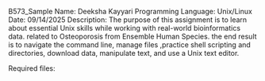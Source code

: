 B573_Sample
Name: Deeksha Kayyari
Programming Language: Unix/Linux
Date: 09/14/2025
Description:
The purpose of this assignment is to learn about essential Unix skills while working with real-world bioinformatics data. related to Osteoporosis from Ensemble Human Species. the end result is to navigate the command line, manage files ,practice shell scripting and directories, download data, manipulate text, and use a Unix text editor.

Required files:
